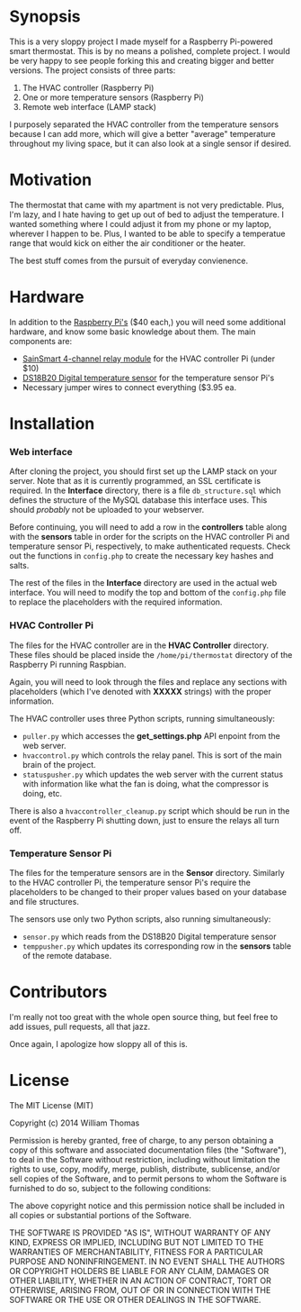 # Synopsis

This is a very sloppy project I made myself for a Raspberry Pi-powered smart thermostat. This is by no means a polished, complete project. I would be very happy to see people forking this and creating bigger and better versions. The project consists of three parts:

1. The HVAC controller (Raspberry Pi)
2. One or more temperature sensors (Raspberry Pi)
3. Remote web interface (LAMP stack)

I purposely separated the HVAC controller from the temperature sensors because I can add more, which will give a better "average" temperature throughout my living space, but it can also look at a single sensor if desired.

# Motivation

The thermostat that came with my apartment is not very predictable. Plus, I'm lazy, and I hate having to get up out of bed to adjust the temperature. I wanted something where I could adjust it from my phone or my laptop, wherever I happen to be. Plus, I wanted to be able to specify a temperatue range that would kick on either the air conditioner or the heater.

The best stuff comes from the pursuit of everyday convienence.

# Hardware

In addition to the [Raspberry Pi's](https://www.adafruit.com/products/1914) ($40 each,) you will need some additional hardware, and know some basic knowledge about them. The main components are:

* [SainSmart 4-channel relay module](http://www.amazon.com/gp/product/B0057OC5O8/ref=oh_aui_detailpage_o00_s01?ie=UTF8&psc=1) for the HVAC controller Pi (under $10)
* [DS18B20 Digital temperature sensor](http://www.adafruit.com/product/374) for the temperature sensor Pi's
* Necessary jumper wires to connect everything ($3.95 ea.

# Installation

### Web interface

After cloning the project, you should first set up the LAMP stack on your server. Note that as it is currently programmed, an SSL certificate is required. In the **Interface** directory, there is a file <code>db\_structure.sql</code> which defines the structure of the MySQL database this interface uses. This should _probably_ not be uploaded to your webserver.

Before continuing, you will need to add a row in the **controllers** table along with the **sensors** table in order for the scripts on the HVAC controller Pi and temperature sensor Pi, respectively, to make authenticated requests. Check out the functions in <code>config.php</code> to create the necessary key hashes and salts.

The rest of the files in the **Interface** directory are used in the actual web interface. You will need to modify the top and bottom of the <code>config.php</code> file to replace the placeholders with the required information.

### HVAC Controller Pi

The files for the HVAC controller are in the **HVAC Controller** directory. These files should be placed inside the <code>/home/pi/thermostat</code> directory of the Raspberry Pi running Raspbian.

Again, you will need to look through the files and replace any sections with placeholders (which I've denoted with **XXXXX** strings) with the proper information.

The HVAC controller uses three Python scripts, running simultaneously:

* <code>puller.py</code> which accesses the **get_settings.php** API enpoint from the web server.
* <code>hvaccontrol.py</code> which controls the relay panel. This is sort of the main brain of the project.
* <code>statuspusher.py</code> which updates the web server with the current status with information like what the fan is doing, what the compressor is doing, etc.

There is also a <code>hvaccontroller_cleanup.py</code> script which should be run in the event of the Raspberry Pi shutting down, just to ensure the relays all turn off.

### Temperature Sensor Pi

The files for the temperature sensors are in the **Sensor** directory. Similarly to the HVAC controller Pi, the temperature sensor Pi's require the placeholders to be changed to their proper values based on your database and file structures.

The sensors use only two Python scripts, also running simultaneously:
* <code>sensor.py</code> which reads from the DS18B20 Digital temperature sensor
* <code>temppusher.py</code> which updates its corresponding row in the **sensors** table of the remote database.

# Contributors

I'm really not too great with the whole open source thing, but feel free to add issues, pull requests, all that jazz.

Once again, I apologize how sloppy all of this is.

# License

The MIT License (MIT)

Copyright (c) 2014 William Thomas

Permission is hereby granted, free of charge, to any person obtaining a copy
of this software and associated documentation files (the "Software"), to deal
in the Software without restriction, including without limitation the rights
to use, copy, modify, merge, publish, distribute, sublicense, and/or sell
copies of the Software, and to permit persons to whom the Software is
furnished to do so, subject to the following conditions:

The above copyright notice and this permission notice shall be included in
all copies or substantial portions of the Software.

THE SOFTWARE IS PROVIDED "AS IS", WITHOUT WARRANTY OF ANY KIND, EXPRESS OR
IMPLIED, INCLUDING BUT NOT LIMITED TO THE WARRANTIES OF MERCHANTABILITY,
FITNESS FOR A PARTICULAR PURPOSE AND NONINFRINGEMENT. IN NO EVENT SHALL THE
AUTHORS OR COPYRIGHT HOLDERS BE LIABLE FOR ANY CLAIM, DAMAGES OR OTHER
LIABILITY, WHETHER IN AN ACTION OF CONTRACT, TORT OR OTHERWISE, ARISING FROM,
OUT OF OR IN CONNECTION WITH THE SOFTWARE OR THE USE OR OTHER DEALINGS IN
THE SOFTWARE.
